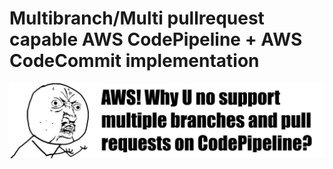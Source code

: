 # Multibranch/Multi pullrequest capable AWS CodePipeline + AWS CodeCommit implementation

![why u no](/docs/images/whyuno.jpg)
